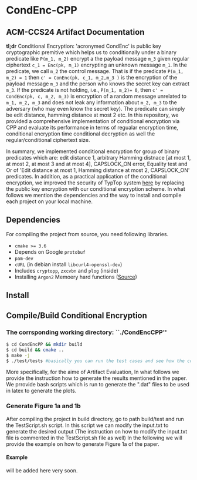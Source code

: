 # CondEnc-CPP #

## ACM-CCS24 Artifact Documentation
[comment]: <> ([![Build Status]&#40;https://www.cs.purdue.edu/homes/mameriek/CondEnccpp.svg?branch=master&#41;]&#40;https://travis-ci.org/rchatterjee/typtopcpp&#41;)

[comment]: <> ([![Build Status]&#40;https://www.cs.purdue.edu/homes/mameriek&#41;]&#40;https://www.cs.purdue.edu/homes/mameriek&#41;)

**tl;dr** Conditional Encryption: 'acronymed CondEnc' is public key cryptographic premitive which helps us to conditionally under a binary predicate like `P(m_1, m_2)` encrypt a the payload message `m_3` given regular ciphertext `c_1 = Enc(pk, m_1)` encrypting an unknown message `m_1`. In the predicate, we call `m_2` the control message. That is if the predicate `P(m_1, m_2) = 1` then `c' = ConEnc(pk, c_1, m_2,m_3 )` is the encryption of the payload message `m_3` and the person who knows the secret key can extract `m_3`. If the predicate is not holding, i.e., `P(m_1, m_2)= 0`, then `c' = CondEnc(pk, c, m_2, m_3)` is encryption of a random message unrelated to `m_1, m_2, m_3` and does not leak any information about `m_2, m_3` to the adversary (who may even know the secret key). The predicate can simply be edit distance, hamming distance at most 2 etc. In this repository, we provided a comprehensive implementation of conditional encryption via CPP and evaluate its performance in terms of regualar encryption time, conditional encryption time conditional decryption as well the regular/conditional ciphertext size.
 
In summary, we implemented conditional encryption for group of binary predicates which are: edit distance 1, arbitrary Hamming distnace [at most 1, at most 2, at most 3 and at most 4], CAPSLOCK_ON error, Equality test and Or of 'Edit distance at most 1, Hamming distance at most 2, CAPSLOCK_ON' predicates. In addition, as a practical application of the conditional encryption, we improved the security of TypTop system [here](https://github.com/rchatterjee/typtopcpp) by replacing the public key encryption with our conditional encryption scheme. In what follows we mention the dependencies and the way to install and compile each project on your local machine.



## Dependencies
For compiling the project from source, you need following libraries.
* `cmake >= 3.6`
* Depends on Google `protobuf`
* `pam-dev`
* `cURL` (in debian install `libcurl4-openssl-dev`)
* Includes `cryptopp`, `zxcvbn` and `plog` (inside)
* Installing `Argon2` Memoery hard functions ([Source](https://github.com/P-H-C/phc-winner-argon2))


## Install

## Compile/Build Conditional Encryption
### The corrsponding working directory: ``./CondEncCPP''
```bash
$ cd CondEncPP && mkdir build 
$ cd build && cmake .. 
$ make -j 
$ ./test/tests #basically you can run the test cases and see how the conditional encryption works. ... 
```

More specifically, for the aime of Artifact Evaluation, In what follows we provide the instruction how to generate the results mentioned in the paper. We prrovide bash scripts which is run to generate the ".dat" files to be used in latex to generate the plots. 

### Generate Figure 1a and 1b 
After compiling the project in build directory, go to path build/test and run the TestScript.sh script. In this script we can modify the input.txt to generate the desired output (The instruction on how to modify the input.txt file is commented in the TestScript.sh file as well) In the following we will provide the example on how to generate Figure 1a of the paper. 

#### Example
will be added here very soon. 



